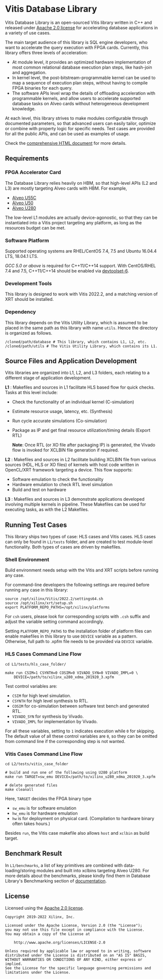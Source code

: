 # Vitis Database Library

Vitis Database Library is an open-sourced Vitis library written in C++ and released under
[Apache 2.0 license](https://www.apache.org/licenses/LICENSE-2.0)
for accelerating database applications in a variety of use cases.

The main target audience of this library is SQL engine developers, who want to accelerate
the query execution with FPGA cards.
Currently, this library offers three levels of acceleration:

* At module level, it provides an optimized hardware implementation of most common relational database execution plan steps,
  like hash-join and aggregation.
* In kernel level, the post-bitstream-programmable kernel can be used to map a sequence of execution plan steps,
  without having to compile FPGA binaries for each query.
* The software APIs level wrap the details of offloading acceleration with programmable kernels,
  and allow users to accelerate supported database tasks on Alveo cards without heterogeneous development knowledge.

At each level, this library strives to make modules configurable through documented parameters,
so that advanced users can easily tailor, optimize or combine with property logic for specific needs.
Test cases are provided for all the public APIs, and can be used as examples of usage.

Check the [comprehensive HTML document](https://docs.xilinx.com/r/2022.2-English/Vitis_Libraries/database/index.html) for more details.

## Requirements

### FPGA Accelerator Card

The Database Library relies heavily on HBM,
so that high-level APIs (L2 and L3) are mostly targeting Alveo cards with HBM. For example,

* [Alveo U55C](https://www.xilinx.com/products/boards-and-kits/alveo/u50c.html)
* [Alveo U50](https://www.xilinx.com/products/boards-and-kits/alveo/u50.html)
* [Alveo U280](https://www.xilinx.com/products/boards-and-kits/alveo/u280.html)

The low-level L1 modules are actually device-agonostic, so that they can be instantiated into a Vitis project
targeting any platform, as long as the resources budget can be met.

### Software Platform

Supported operating systems are RHEL/CentOS 7.4, 7.5 and Ubuntu 16.04.4 LTS, 18.04.1 LTS.

_GCC 5.0 or above_ is required for C++11/C++14 support.
With CentOS/RHEL 7.4 and 7.5, C++11/C++14 should be enabled via
[devtoolset-6](https://www.softwarecollections.org/en/scls/rhscl/devtoolset-6/).

### Development Tools

This library is designed to work with Vitis 2022.2,
and a matching version of XRT should be installed.

### Dependency

This library depends on the Vitis Utility Library, which is assumed to be placed in the same path as this library with name `utils`. Hence the directory is organized as follows.

```
/cloned/path/database # This library, which contains L1, L2, etc.
/cloned/path/utils # The Vitis Utility Library, which contains its L1.
```

## Source Files and Application Development
Vitis libraries are organized into L1, L2, and L3 folders, each relating to a different stage of application development.

**L1** :
      Makefiles and sources in L1 facilitate HLS based flow for quick checks. Tasks at this level include:

* Check the functionality of an individual kernel (C-simulation)
* Estimate resource usage, latency, etc. (Synthesis)
* Run cycle accurate simulations (Co-simulation)
* Package as IP and get final resource utilization/timing details (Export RTL)
       
	**Note**:  Once RTL (or XO file after packaging IP) is generated, the Vivado flow is invoked for XCLBIN file generation if required.

**L2** :
       Makefiles and sources in L2 facilitate building XCLBIN file from various sources (HDL, HLS or XO files) of kernels with host code written in OpenCL/XRT framework targeting a device. This flow supports:

* Software emulation to check the functionality
* Hardware emulation to check RTL level simulation
* Build and test on hardware

**L3** :
       Makefiles and sources in L3 demonstrate applications developed involving multiple kernels in pipeline. These Makefiles can be used for executing tasks, as with the L2 Makefiles.

## Running Test Cases

This library ships two types of case: HLS cases and Vitis cases.
HLS cases can only be found in `L1/tests` folder, and are created to test module-level functionality.
Both types of cases are driven by makefiles.

### Shell Environment

Build environment needs setup with the Vitis and XRT scripts before running any case.

For command-line developers the following settings are required before running any case in this library:

```console
source /opt/xilinx/Vitis/2022.2/settings64.sh
source /opt/xilinx/xrt/setup.sh
export PLATFORM_REPO_PATHS=/opt/xilinx/platforms
```

For `csh` users, please look for corresponding scripts with `.csh` suffix and adjust the variable setting command accordingly.

Setting `PLATFORM_REPO_PATHS` to the installation folder of platform files can enable makefiles
in this library to use `DEVICE` variable as a pattern.
Otherwise, full path to .xpfm file needs to be provided via `DEVICE` variable.

### HLS Cases Command Line Flow

```console
cd L1/tests/hls_case_folder/

make run CSIM=1 CSYNTH=0 COSIM=0 VIVADO_SYN=0 VIVADO_IMPL=0 \
    DEVICE=/path/to/xilinx_u280_xdma_201920_3.xpfm
```

Test control variables are:

- `CSIM` for high level simulation.
- `CSYNTH` for high level synthesis to RTL.
- `COSIM` for co-simulation between software test bench and generated RTL.
- `VIVADO_SYN` for synthesis by Vivado.
- `VIVADO_IMPL` for implementation by Vivado.

For all these variables, setting to `1` indicates execution while `0` for skipping.
The default value of all these control variables are ``0``, so they can be omitted from command line
if the corresponding step is not wanted.

### Vitis Cases Command Line Flow

```console
cd L2/tests/vitis_case_folder

# build and run one of the following using U280 platform
make run TARGET=sw_emu DEVICE=/path/to/xilinx_u280_xdma_201920_3.xpfm

# delete generated files
make cleanall
```

Here, `TARGET` decides the FPGA binary type

- `sw_emu` is for software emulation
- `hw_emu` is for hardware emulation
- `hw` is for deployment on physical card. (Compilation to hardware binary often takes hours.)

Besides ``run``, the Vitis case makefile also allows ``host`` and ``xclbin`` as build target.


## Benchmark Result

In `L1/benchmarks`, a list of key primitives are combined with data-loading/storing modules and built into xclbins targeting Alveo U280.
For more details about the benchmarks, please kindly find them in Database Library's Benchmarking section of
[documentation](https://docs.xilinx.com/r/2022.2-English/Vitis_Libraries/database/index.html).


## License

Licensed using the [Apache 2.0 license](https://www.apache.org/licenses/LICENSE-2.0).

    Copyright 2019-2022 Xilinx, Inc.
    
    Licensed under the Apache License, Version 2.0 (the "License");
    you may not use this file except in compliance with the License.
    You may obtain a copy of the License at
    
        http://www.apache.org/licenses/LICENSE-2.0
    
    Unless required by applicable law or agreed to in writing, software
    distributed under the License is distributed on an "AS IS" BASIS,
    WITHOUT WARRANTIES OR CONDITIONS OF ANY KIND, either express or implied.
    See the License for the specific language governing permissions and
    limitations under the License.

